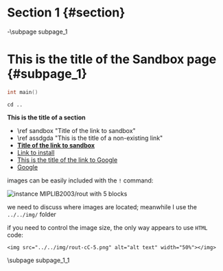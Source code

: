 # Section 1 {#section}
-\subpage subpage_1

# This is the title of the Sandbox page {#subpage_1}
<!-- The very first line of the .md document should be the page title and {# name of the site}
     #sandbox is the name of this site. Needed when making a link to this site. -->

<!-- This is a piece of code. C indicates that C language syntax is recognized. -->
```C
int main()
```
<!-- This is a piece of inline code. -->
`cd ..`

**This is the title of a section**
- \ref sandbox      "Title of the link to sandbox"
- \ref assdgda      "This is the title of a non-existing link"
- [**Title of the link to sandbox**](sandbox.html)
- [Link to install](INSTALL.html)
- [This is the title of the link to Google](https://www.google.com)
- <a href="https://www.google.com">Google</a>

images can be easily included with the `!` command:

![instance MIPLIB2003/rout with 5 blocks](../../img/rout-cC-5.png)

we need to discuss where images are located; meanwhile I use the `../../img/` folder

if you need to control the image size, the only way appears to use `HTML` code:

```
<img src="../../img/rout-cC-5.png" alt="alt text" width="50%"></img>
```
\subpage subpage_1_1
